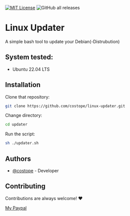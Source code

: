 [![MIT License](https://img.shields.io/badge/License-MIT-green.svg)](https://choosealicense.com/licenses/mit/)
![GitHub all releases](https://img.shields.io/github/downloads/costope/linux-updater/total)
# Linux Updater

A simple bash tool to update your Debian(-Distrubution)

## System tested:
- Ubuntu 22.04 LTS

## Installation

Clone that repository:
```bash
git clone https://github.com/costope/linux-updater.git
```

Change directory:
```bash
cd updater
```

Run the script:
```bash
sh ./updater.sh
```
## Authors

- [@costope](https://www.github.com/costope) - Developer



## Contributing

Contributions are always welcome! ❤️

[My Paypal](https://paypal.me/costope)
